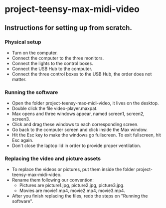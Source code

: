 # project-teensy-max-midi-video

## Instructions for setting up from scratch.

### Physical setup

* Turn on the computer.
* Connect the computer to the three monitors.
* Connect the lights to the control boxes.
* Connect the USB Hub to the computer.
* Connect the three control boxes to the USB Hub, the order does not matter.

### Running the software

* Open the folder project-teensy-max-midi-video, it lives on the desktop.
* Double click the file video-player.maxpat.
* Max opens and three windows appear, named screen1, screen2, screen3.
* Click and drag these windows to each corresponding screen.
* Go back to the computer screen and click inside the Max window.
* Hit the Esc key to make the windows go fullscreen. To exit fullscreen, hit Esc again.
* Don't close the laptop lid in order to provide proper ventilation.

### Replacing the video and picture assets

* To replace the videos or pictures, put them inside the folder project-teensy-max-midi-video.
* Rename them following our convention:
  * Pictures are picture1.jpg, picture2.jpg, picture3.jpg.
  * Movies are movie1.mp4, movie2.mp4, movie3.mp4.
* After you finish replacing the files, redo the steps on "Running the software".
